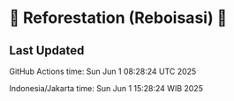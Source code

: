 
# 🌳 Reforestation (Reboisasi) 🌲

## Last Updated

GitHub Actions time: Sun Jun  1 08:28:24 UTC 2025

Indonesia/Jakarta time: Sun Jun  1 15:28:24 WIB 2025
